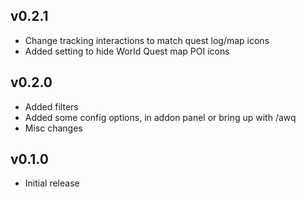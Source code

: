 ## v0.2.1

* Change tracking interactions to match quest log/map icons
* Added setting to hide World Quest map POI icons

## v0.2.0

* Added filters
* Added some config options, in addon panel or bring up with /awq
* Misc changes

## v0.1.0

* Initial release

